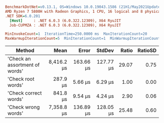``` ini

BenchmarkDotNet=v0.13.1, OS=Windows 10.0.19043.1586 (21H1/May2021Update)
AMD Ryzen 7 5800H with Radeon Graphics, 1 CPU, 16 logical and 8 physical cores
.NET SDK=6.0.201
  [Host]     : .NET 6.0.3 (6.0.322.12309), X64 RyuJIT
  Job-CUPMZA : .NET 6.0.3 (6.0.322.12309), X64 RyuJIT

MinInvokeCount=1  IterationTime=250.0000 ms  MaxIterationCount=20  
MaxWarmupIterationCount=5  MinIterationCount=1  MinWarmupIterationCount=1  

```
|                         Method |       Mean |     Error |    StdDev | Ratio | RatioSD |
|------------------------------- |-----------:|----------:|----------:|------:|--------:|
| &#39;Check an assortment of words&#39; | 8,416.2 μs | 163.66 μs | 127.77 μs | 29.07 |    0.75 |
|             &#39;Check root words&#39; |   287.9 μs |   5.66 μs |   6.29 μs |  1.00 |    0.00 |
|          &#39;Check correct words&#39; |   841.8 μs |   9.54 μs |   4.24 μs |  2.90 |    0.06 |
|            &#39;Check wrong words&#39; | 7,358.8 μs | 136.89 μs | 128.05 μs | 25.48 |    0.60 |
